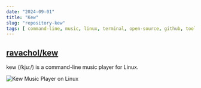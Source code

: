```yaml
---
date: "2024-09-01"
title: "Kew"
slug: "repository-kew"
tags: [ command-line, music, linux, terminal, open-source, github, tools ]
---
```




## [ravachol/kew][1]

kew (/kjuː/) is a command-line music player for Linux.

![Kew Music Player on Linux][2]



  [1]: https://github.com/ravachol/kew
  [2]: https://github.com/ravachol/kew/raw/main/kew-screenshot.png
